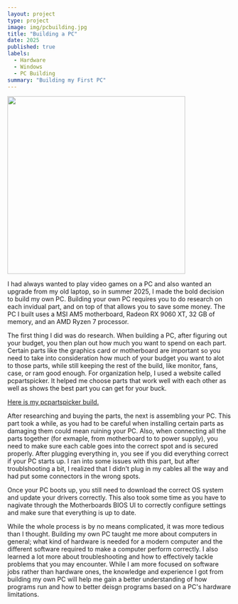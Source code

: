 ```yaml
---
layout: project
type: project
image: img/pcbuilding.jpg
title: "Building a PC"
date: 2025
published: true
labels:
  - Hardware
  - Windows
  - PC Building
summary: "Building my First PC"
---
```


<img class="img-fluid" src="../img/pcSideView1.png" width="400" height="auto">

I had always wanted to play video games on a PC and also wanted an upgrade from my old laptop, so in summer 2025, I made the bold decision to build my own PC. Building your own PC requires you to do research on each invidual part, and on top of that allows you to save some money. The PC I built uses a MSI AM5 motherboard, Radeon RX 9060 XT, 32 GB of memory, and an AMD Ryzen 7 processor. 

The first thing I did was do research. When building a PC, after figuring out your budget, you then plan out how much you want to spend on each part. Certain parts like the graphics card or motherboard are important so you need to take into consideration how much of your budget you want to alot to those parts, while still keeping the rest of the build, like monitor, fans, case, or ram good enough. For organization help, I used a website called pcpartspicker. It helped me choose parts that work well with each other as well as shows the best part you can get for your buck. 

[Here is my pcpartspicker build.](https://pcpartpicker.com/list/LNmxqH)

After researching and buying the parts, the next is assembling your PC. This part took a while, as you had to be careful when installing certain parts as damaging them could mean ruining your PC. Also, when connecting all the parts together (for exmaple, from motherboard to to power supply), you need to make sure each cable goes into the correct spot and is secured properly. After plugging everything in, you see if you did everything correct if your PC starts up. I ran into some issues with this part, but after troublshooting a bit, I realized that I didn't plug in my cables all the way and had put some connectors in the wrong spots.

Once your PC boots up, you still need to download the correct OS system and update your drivers correctly. This also took some time as you have to nagivate through the Motherboards BIOS UI to correctly configure settings and make sure that everything is up to date. 

While the whole process is by no means complicated, it was more tedious than I thought. Building my own PC taught me more about computers in general; what kind of hardware is needed for a modern computer and the different software required to make a computer perform correctly. I also learned a lot more about troubleshooting and how to effectively tackle problems that you may encounter. While I am more focused on software jobs rather than hardware ones, the knowledge and experience I got from building my own PC will help me gain a better understanding of how programs run and how to better deisgn programs based on a PC's hardware limitations. 